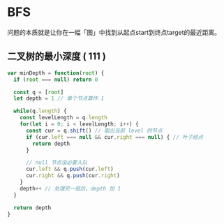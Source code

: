 # BFS

问题的本质就是让你在一幅「图」中找到从起点start到终点target的最近距离。



## 二叉树的最小深度 ( 111 )

```javascript
var minDepth = function(root) {
  if (root === null) return 0

  const q = [root]
  let depth = 1 // 单个节点算作 1

  while(q.length) {
    const levelLength = q.length
    for(let i = 0; i < levelLength; i++) {
      const cur = q.shift() // 取出当前 level 的节点
      if (cur.left === null && cur.right === null) { // 叶子结点
        return depth
      }

      // null 节点没必要入队
      cur.left && q.push(cur.left)
      cur.right && q.push(cur.right)
    }
    depth++ // 处理完一层后，depth 加 1
  }

  return depth
}
```

